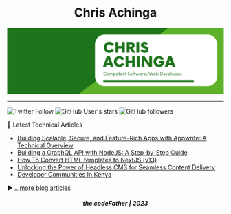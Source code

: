 <h1 align="center">
Chris Achinga
</h1>

![chris-achinga](cover.png)

<hr />

![Twitter Follow](https://img.shields.io/twitter/follow/achinga_chris?style=social) ![GitHub User's stars](https://img.shields.io/github/stars/achingachris?style=social) ![GitHub followers](https://img.shields.io/github/followers/achingachris?style=social)

📘 Latest Technical Articles

<!-- BLOG-POST-LIST:START -->
- [Building Scalable, Secure, and Feature-Rich Apps with Appwrite: A Technical Overview](https://chrisdevcode.hashnode.dev/building-scalable-secure-and-feature-rich-apps-with-appwrite-a-technical-overview)
- [Building a GraphQL API with NodeJS: A Step-by-Step Guide](https://chrisdevcode.hashnode.dev/building-a-graphql-api-with-nodejs-a-step-by-step-guide)
- [How To Convert HTML templates to NextJS &lpar;v13&rpar;](https://chrisdevcode.hashnode.dev/how-to-convert-html-templates-to-nextjs-v13)
- [Unlocking the Power of Headless CMS for Seamless Content Delivery](https://chrisdevcode.hashnode.dev/unlocking-the-power-of-headless-cms-for-seamless-content-delivery)
- [Developer Communities In Kenya](https://chrisdevcode.hashnode.dev/developer-communities-in-kenya)
<!-- BLOG-POST-LIST:END -->

▶ [...more blog articles](https://chrisdevcode.hashnode.dev/)

<h5 align="center">
the codeFather | 2023
</h5>
